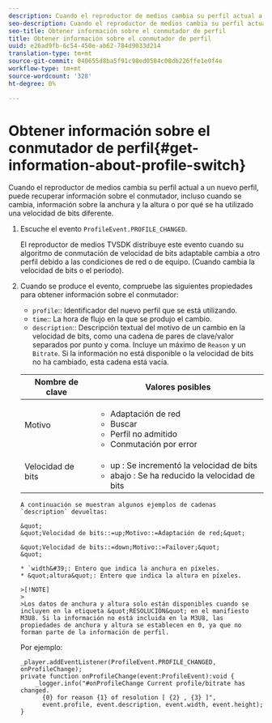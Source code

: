 ```yaml
---
description: Cuando el reproductor de medios cambia su perfil actual a un nuevo perfil, puede recuperar información sobre el conmutador, incluso cuando se cambia, información sobre la anchura y la altura o por qué se ha utilizado una velocidad de bits diferente.
seo-description: Cuando el reproductor de medios cambia su perfil actual a un nuevo perfil, puede recuperar información sobre el conmutador, incluso cuando se cambia, información sobre la anchura y la altura o por qué se ha utilizado una velocidad de bits diferente.
seo-title: Obtener información sobre el conmutador de perfil
title: Obtener información sobre el conmutador de perfil
uuid: e26ad9fb-6c54-450e-ab62-784d9033d214
translation-type: tm+mt
source-git-commit: 040655d8ba5f91c98ed0584c08db226ffe1e0f4e
workflow-type: tm+mt
source-wordcount: '328'
ht-degree: 0%

---
```



# Obtener información sobre el conmutador de perfil{#get-information-about-profile-switch}

Cuando el reproductor de medios cambia su perfil actual a un nuevo perfil, puede recuperar información sobre el conmutador, incluso cuando se cambia, información sobre la anchura y la altura o por qué se ha utilizado una velocidad de bits diferente.

1. Escuche el evento `ProfileEvent.PROFILE_CHANGED`.

   El reproductor de medios TVSDK distribuye este evento cuando su algoritmo de conmutación de velocidad de bits adaptable cambia a otro perfil debido a las condiciones de red o de equipo. (Cuando cambia la velocidad de bits o el período).
1. Cuando se produce el evento, compruebe las siguientes propiedades para obtener información sobre el conmutador:

   * `profile`:: Identificador del nuevo perfil que se está utilizando.
   * `time`:: La hora de flujo en la que se produjo el cambio.
   * `description`:: Descripción textual del motivo de un cambio en la velocidad de bits, como una cadena de pares de clave/valor separados por punto y coma. Incluye un máximo de `Reason` y un `Bitrate`. Si la información no está disponible o la velocidad de bits no ha cambiado, esta cadena está vacía.

   <table id="table_E400FD9C57FF40CBAC14AF6847CD8301"> 
    <thead> 
      <tr> 
      <th colname="col1" class="entry"> Nombre de clave </th> 
      <th colname="col2" class="entry"> Valores posibles </th> 
      </tr> 
    </thead>
    <tbody> 
      <tr> 
      <td colname="col1"> <span class="codeph"> Motivo  </span> </td> 
      <td colname="col2"> 
       <ul id="ul_37DDE3F297634ED6B47DF5D73F969369"> 
       <li id="li_E374B029E1AF40689D70A9D30E057C5B">Adaptación de red </li> 
       <li id="li_753862EEF1C9474EA8E20C89F5EF5D8D">Buscar </li> 
       <li id="li_EC14923F92CF4D11A47928A8D2DE6D8B">Perfil no admitido </li> 
       <li id="li_695AB4A89C9D4833AF6D8B6424FC912B">Conmutación por error </li> 
       </ul> </td> 
      </tr> 
      <tr> 
      <td colname="col1"> <span class="codeph"> Velocidad de bits  </span> </td> 
      <td colname="col2"> 
       <ul id="ul_1B49BD90A91147359712E1AFD8877E23"> 
       <li id="li_1C8E593C65D34742B14A8D0EAD43E0A9"> <span class="codeph"> up  </span>: Se incrementó la velocidad de bits </li> 
       <li id="li_B1A00E3985A849B6855E15CF70D79BB8"> <span class="codeph"> abajo  </span>: Se ha reducido la velocidad de bits </li> 
       </ul> </td> 
      </tr> 
    </tbody>
</table>

    A continuación se muestran algunos ejemplos de cadenas `description` devueltas:
    
    &quot;
    &quot;Velocidad de bits::=up;Motivo::=Adaptación de red;&quot;
    
    &quot;Velocidad de bits::=down;Motivo::=Failover;&quot;
    &quot;
    
    * `width&#39;: Entero que indica la anchura en píxeles.
    * &quot;altura&quot;: Entero que indica la altura en píxeles.
    
    >[!NOTE]
    >
    >Los datos de anchura y altura solo están disponibles cuando se incluyen en la etiqueta &quot;RESOLUCIÓN&quot; en el manifiesto M3U8. Si la información no está incluida en la M3U8, las propiedades de anchura y altura se establecen en 0, ya que no forman parte de la información de perfil.

<!--<a id="example_A713D420AE2E4E3CB7B78C6BC732BE90"></a>-->

Por ejemplo:

```
_player.addEventListener(ProfileEvent.PROFILE_CHANGED, onProfileChange); 
private function onProfileChange(event:ProfileEvent):void { 
    _logger.info("#onProfileChange Current profile/bitrate has changed.  
      {0} for reason {1} of resolution [ {2} , {3} ]",  
      event.profile, event.description, event.width, event.height); 
}
```
